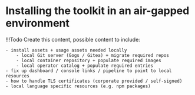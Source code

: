 # Installing the toolkit in an air-gapped environment

!!!Todo
    Create this content, possible content to include:

    - install assets + usage assets needed locally
        - local Git server (Gogs / Gitea) + migrate required repos
        - local container repository + populate required images
        - local operator catalog + populate required entries
    - fix up dashboard / console links / pipeline to point to local resources
    - how to handle TLS certificates (corporate provided / self-signed)
    - local language specific resources (e.g. npm packages)
